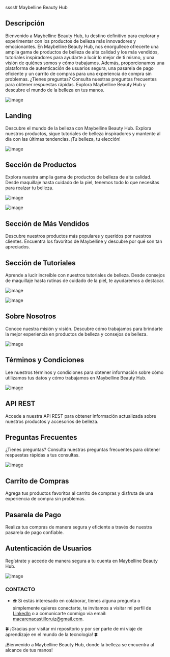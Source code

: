 ssss# Maybelline Beauty Hub

## Descripción
Bienvenido a Maybelline Beauty Hub, tu destino definitivo para explorar y experimentar con los productos de belleza más innovadores y emocionantes. En Maybelline Beauty Hub, nos enorgullece ofrecerte una amplia gama de productos de belleza de alta calidad y los más vendidos, tutoriales inspiradores para ayudarte a lucir lo mejor de ti mismo, y una visión de quiénes somos y cómo trabajamos. Además, proporcionamos una plataforma de autenticación de usuarios segura, una pasarela de pago eficiente y un carrito de compras para una experiencia de compra sin problemas. ¿Tienes preguntas? Consulta nuestras preguntas frecuentes para obtener respuestas rápidas. Explora Maybelline Beauty Hub y descubre el mundo de la belleza en tus manos.

![image](https://github.com/Age-NteK/MAYBELLYNE/assets/107895191/db7e36dd-c00b-4e4a-bc65-f1ce2d8ee68b)


## Landing
Descubre el mundo de la belleza con Maybelline Beauty Hub. Explora nuestros productos, sigue tutoriales de belleza inspiradores y mantente al día con las últimas tendencias. ¡Tu belleza, tu elección!

![image](https://github.com/Age-NteK/MAYBELLYNE/assets/107895191/c363b3d3-95cb-4450-9299-85a4ec60d2e2)


## Sección de Productos
Explora nuestra amplia gama de productos de belleza de alta calidad. Desde maquillaje hasta cuidado de la piel, tenemos todo lo que necesitas para realzar tu belleza.

![image](https://github.com/Age-NteK/MAYBELLYNE/assets/107895191/d2e220d5-d319-4b30-af9d-9ca24e528c36)

![image](https://github.com/Age-NteK/MAYBELLYNE/assets/107895191/d3dfb406-dd01-4beb-bd68-fac6984f70e9)

## Sección de Más Vendidos
Descubre nuestros productos más populares y queridos por nuestros clientes. Encuentra los favoritos de Maybelline y descubre por qué son tan apreciados.

## Sección de Tutoriales
Aprende a lucir increíble con nuestros tutoriales de belleza. Desde consejos de maquillaje hasta rutinas de cuidado de la piel, te ayudaremos a destacar.

![image](https://github.com/Age-NteK/MAYBELLYNE/assets/107895191/db19e9c0-3018-4fdc-8048-1f9cebda7149)

![image](https://github.com/Age-NteK/MAYBELLYNE/assets/107895191/6705ca9f-7c9e-41d8-8ddb-19638fedfbd4)



## Sobre Nosotros
Conoce nuestra misión y visión. Descubre cómo trabajamos para brindarte la mejor experiencia en productos de belleza y consejos de belleza.

![image](https://github.com/Age-NteK/MAYBELLYNE/assets/107895191/03d2b38c-3802-4e04-967e-ec7f5711ecd8)


## Términos y Condiciones
Lee nuestros términos y condiciones para obtener información sobre cómo utilizamos tus datos y cómo trabajamos en Maybelline Beauty Hub.

![image](https://github.com/Age-NteK/MAYBELLYNE/assets/107895191/6d8027ba-6323-4eb2-9d64-d7c893daa4d5)


## API REST
Accede a nuestra API REST para obtener información actualizada sobre nuestros productos y accesorios de belleza.

## Preguntas Frecuentes
¿Tienes preguntas? Consulta nuestras preguntas frecuentes para obtener respuestas rápidas a tus consultas.

![image](https://github.com/Age-NteK/MAYBELLYNE/assets/107895191/9aa75aab-1df0-405e-a637-37c48f821682)


## Carrito de Compras
Agrega tus productos favoritos al carrito de compras y disfruta de una experiencia de compra sin problemas.

## Pasarela de Pago
Realiza tus compras de manera segura y eficiente a través de nuestra pasarela de pago confiable.

## Autenticación de Usuarios
Regístrate y accede de manera segura a tu cuenta en Maybelline Beauty Hub.

![image](https://github.com/Age-NteK/MAYBELLYNE/assets/107895191/87a40f17-12f5-4686-8a15-4eced866fbf9)

### CONTACTO
- ☎️ Si estás interesado en colaborar, tienes alguna pregunta o simplemente quieres conectarte, te invitamos a visitar mi perfil de [LinkedIn](linkedin.com/in/macarena-castillo-366173288) o a comunicarte conmigo vía email: [macarenacastilloruiz@gmail.com](mailto:macarenacastilloruiz@gmail.com).

🍀 ¡Gracias por visitar mi repositorio y por ser parte de mi viaje de aprendizaje en el mundo de la tecnología! 🍀

¡Bienvenido a Maybelline Beauty Hub, donde la belleza se encuentra al alcance de tus manos!
